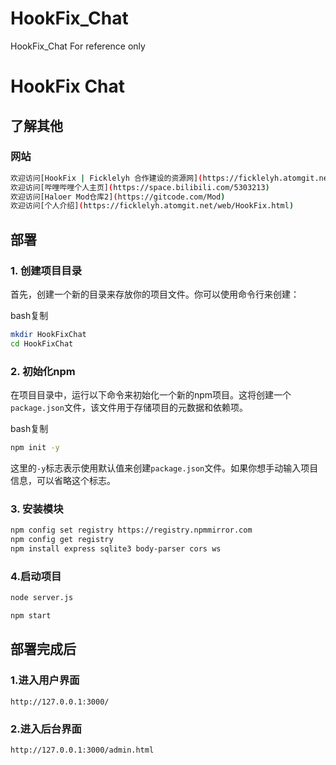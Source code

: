 # HookFix_Chat
HookFix_Chat For reference only
# HookFix Chat 
## 了解其他
### 网站
```bash
欢迎访问[HookFix | Ficklelyh 合作建设的资源网](https://ficklelyh.atomgit.net/web/)
欢迎访问[哔哩哔哩个人主页](https://space.bilibili.com/5303213)
欢迎访问[Haloer Mod仓库2](https://gitcode.com/Mod)
欢迎访问[个人介绍](https://ficklelyh.atomgit.net/web/HookFix.html)
```


## 部署

### 1. 创建项目目录

首先，创建一个新的目录来存放你的项目文件。你可以使用命令行来创建：

bash复制

```bash
mkdir HookFixChat
cd HookFixChat
```

### 2. 初始化npm

在项目目录中，运行以下命令来初始化一个新的npm项目。这将创建一个`package.json`文件，该文件用于存储项目的元数据和依赖项。

bash复制

```bash
npm init -y
```

这里的`-y`标志表示使用默认值来创建`package.json`文件。如果你想手动输入项目信息，可以省略这个标志。

### 3. 安装模块

```bash
npm config set registry https://registry.npmmirror.com
npm config get registry
npm install express sqlite3 body-parser cors ws
```

### 4.启动项目

```bash
node server.js
```

```bash
npm start
```

## 部署完成后

### 1.进入用户界面

```
http://127.0.0.1:3000/
```

### 2.进入后台界面

```
http://127.0.0.1:3000/admin.html
```





